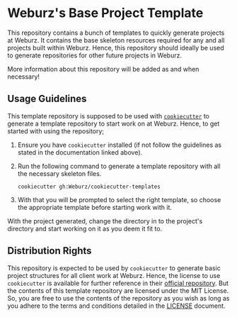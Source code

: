# Weburz's Base Project Template

This repository contains a bunch of templates to quickly generate projects at
Weburz. It contains the base skeleton resources required for any and all
projects built within Weburz. Hence, this repository should ideally be used to
generate repositories for other future projects in Weburz.

More information about this repository will be added as and when necessary!

## Usage Guidelines

This template repository is supposed to be used with
[`cookiecutter`](https://cookiecutter.readthedocs.io) to generate a template
repository to start work on at Weburz. Hence, to get started with using the
repository;

1. Ensure you have `cookiecutter` installed (if not follow the guidelines as
   stated in the documentation linked above).
2. Run the following command to generate a template repository with all the
   necessary skeleton files.

   ```console
   cookiecutter gh:Weburz/cookiecutter-templates
   ```

3. With that you will be prompted to select the right template, so choose the
   appropriate template before starting work with it.

With the project generated, change the directory in to the project's directory
and start working on it as you deem it fit to.

## Distribution Rights

This repository is expected to be used by `cookiecutter` to generate basic
project structures for all client work at Weburz. Hence, the license to use
`cookiecutter` is available for further reference in their
[official repository](https://github.com/cookiecutter/cookiecutter). But the
contents of this template repository are licensed under the MIT License. So, you
are free to use the contents of the repository as you wish as long as you adhere
to the terms and conditions detailed in the [LICENSE](./LICENSE) document.
